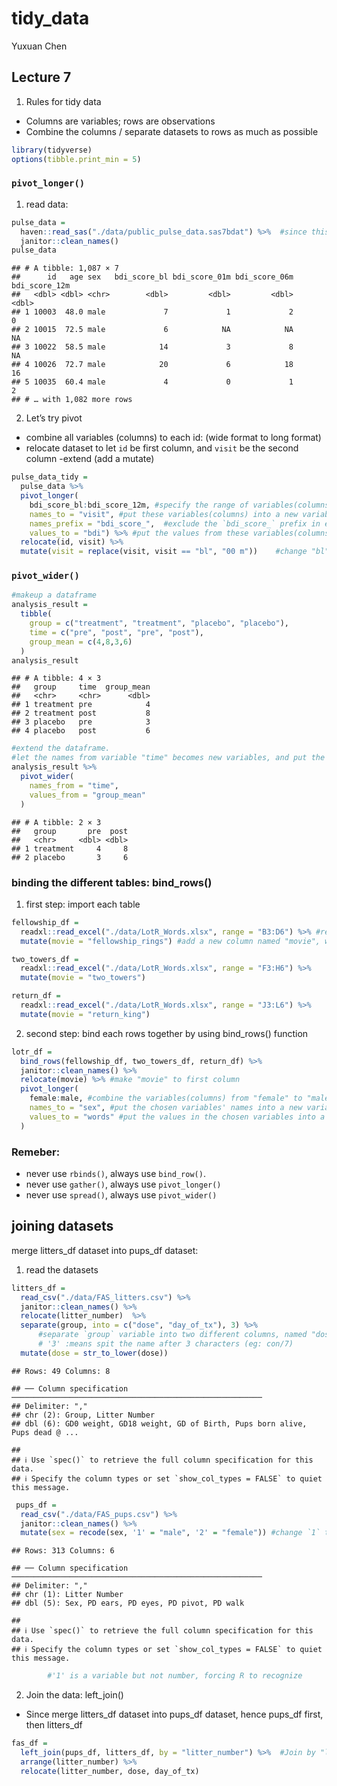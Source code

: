 tidy\_data
================
Yuxuan Chen

## Lecture 7

1.  Rules for tidy data

-   Columns are variables; rows are observations  
-   Combine the columns / separate datasets to rows as much as possible

``` r
library(tidyverse)
options(tibble.print_min = 5)
```

### `pivot_longer()`

1.  read data:

``` r
pulse_data = 
  haven::read_sas("./data/public_pulse_data.sas7bdat") %>%  #since this dataset is in the sas file, so use haven pacakge and `read_sas` funcion
  janitor::clean_names()
pulse_data
```

    ## # A tibble: 1,087 × 7
    ##      id   age sex   bdi_score_bl bdi_score_01m bdi_score_06m bdi_score_12m
    ##   <dbl> <dbl> <chr>        <dbl>         <dbl>         <dbl>         <dbl>
    ## 1 10003  48.0 male             7             1             2             0
    ## 2 10015  72.5 male             6            NA            NA            NA
    ## 3 10022  58.5 male            14             3             8            NA
    ## 4 10026  72.7 male            20             6            18            16
    ## 5 10035  60.4 male             4             0             1             2
    ## # … with 1,082 more rows

2.  Let’s try pivot  

-   combine all variables (columns) to each id: (wide format to long
    format)
-   relocate dataset to let `id` be first column, and `visit` be the
    second column -extend (add a mutate)

``` r
pulse_data_tidy = 
  pulse_data %>%
  pivot_longer(
    bdi_score_bl:bdi_score_12m, #specify the range of variables(columns) I am interested in
    names_to = "visit", #put these variables(columns) into a new variable(column) named "visit"
    names_prefix = "bdi_score_",  #exclude the `bdi_score_` prefix in each case
    values_to = "bdi") %>% #put the values from these variables(columns) into a new variable(column) named "bdi"
  relocate(id, visit) %>% 
  mutate(visit = replace(visit, visit == "bl", "00 m"))    #change "bl" in "visit" column to "00m"; `recode()` change observations
```

### `pivot_wider()`

``` r
#makeup a dataframe
analysis_result =
  tibble(
    group = c("treatment", "treatment", "placebo", "placebo"),
    time = c("pre", "post", "pre", "post"),
    group_mean = c(4,8,3,6)
  )
analysis_result
```

    ## # A tibble: 4 × 3
    ##   group     time  group_mean
    ##   <chr>     <chr>      <dbl>
    ## 1 treatment pre            4
    ## 2 treatment post           8
    ## 3 placebo   pre            3
    ## 4 placebo   post           6

``` r
#extend the dataframe.
#let the names from variable "time" becomes new variables, and put the values from "group_mean" into the new columns
analysis_result %>%
  pivot_wider(
    names_from = "time",
    values_from = "group_mean"
  )
```

    ## # A tibble: 2 × 3
    ##   group       pre  post
    ##   <chr>     <dbl> <dbl>
    ## 1 treatment     4     8
    ## 2 placebo       3     6

### binding the different tables: bind\_rows()

1.  first step: import each table

``` r
fellowship_df = 
  readxl::read_excel("./data/LotR_Words.xlsx", range = "B3:D6") %>% #read the table
  mutate(movie = "fellowship_rings") #add a new column named "movie", with movie name "fellowship_rings"

two_towers_df = 
  readxl::read_excel("./data/LotR_Words.xlsx", range = "F3:H6") %>%
  mutate(movie = "two_towers")

return_df = 
  readxl::read_excel("./data/LotR_Words.xlsx", range = "J3:L6") %>%
  mutate(movie = "return_king")
```

2.  second step: bind each rows together by using bind\_rows() function

``` r
lotr_df = 
  bind_rows(fellowship_df, two_towers_df, return_df) %>%
  janitor::clean_names() %>%
  relocate(movie) %>% #make "movie" to first column
  pivot_longer(
    female:male, #combine the variables(columns) from "female" to "male"
    names_to = "sex", #put the chosen variables' names into a new variable named "sex"
    values_to = "words" #put the values in the chosen variables into a new variable named "words"
  )
```

### Remeber:

-   never use `rbinds()`, always use `bind_row()`.
-   never use `gather()`, always use `pivot_longer()`
-   never use `spread()`, always use `pivot_wider()`

## joining datasets

merge litters\_df dataset into pups\_df dataset:

1.  read the datasets

``` r
litters_df = 
  read_csv("./data/FAS_litters.csv") %>%
  janitor::clean_names() %>%
  relocate(litter_number)  %>% 
  separate(group, into = c("dose", "day_of_tx"), 3) %>% 
      #separate `group` variable into two different columns, named "dose", and "day_of_tx".
      # '3' :means spit the name after 3 characters (eg: con/7)
  mutate(dose = str_to_lower(dose))
```

    ## Rows: 49 Columns: 8

    ## ── Column specification ────────────────────────────────────────────────────────
    ## Delimiter: ","
    ## chr (2): Group, Litter Number
    ## dbl (6): GD0 weight, GD18 weight, GD of Birth, Pups born alive, Pups dead @ ...

    ## 
    ## ℹ Use `spec()` to retrieve the full column specification for this data.
    ## ℹ Specify the column types or set `show_col_types = FALSE` to quiet this message.

``` r
 pups_df = 
  read_csv("./data/FAS_pups.csv") %>%
  janitor::clean_names() %>%
  mutate(sex = recode(sex, '1' = "male", '2' = "female")) #change `1` to `male`, `2` to `female`
```

    ## Rows: 313 Columns: 6

    ## ── Column specification ────────────────────────────────────────────────────────
    ## Delimiter: ","
    ## chr (1): Litter Number
    ## dbl (5): Sex, PD ears, PD eyes, PD pivot, PD walk

    ## 
    ## ℹ Use `spec()` to retrieve the full column specification for this data.
    ## ℹ Specify the column types or set `show_col_types = FALSE` to quiet this message.

``` r
        #'1' is a variable but not number, forcing R to recognize
```

2.  Join the data: left\_join()  

-   Since merge litters\_df dataset into pups\_df dataset, hence
    pups\_df first, then litters\_df

``` r
fas_df = 
  left_join(pups_df, litters_df, by = "litter_number") %>%  #Join by "litter_number"
  arrange(litter_number) %>% 
  relocate(litter_number, dose, day_of_tx)
```
